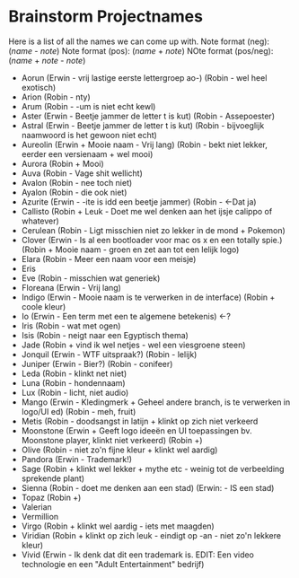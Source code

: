 Brainstorm Projectnames
=======================
Here is a list of all the names we can come up with.
Note format (neg): (*name* - *note*)
Note format (pos): (*name* + *note*)
NOte format (pos/neg): (*name* + *note* - *note*)

- Aorun (Erwin - vrij lastige eerste lettergroep ao-) (Robin - wel heel exotisch)
- Arion (Robin - nty)
- Arum (Robin - -um is niet echt kewl)
- Aster (Erwin - Beetje jammer de letter t is kut) (Robin - Assepoester)
- Astral (Erwin - Beetje jammer de letter t is kut) (Robin - bijvoeglijk naamwoord is het gewoon niet echt)
- Aureolin (Erwin + Mooie naam - Vrij lang) (Robin - bekt niet lekker, eerder een versienaam + wel mooi)
- Aurora (Robin + Mooi)
- Auva (Robin - Vage shit wellicht)
- Avalon (Robin - nee toch niet)
- Ayalon (Robin - die ook niet)
- Azurite (Erwin - -ite is idd een beetje jammer) (Robin - <-Dat ja)
- Callisto (Robin + Leuk - Doet me wel denken aan het ijsje calippo of whatever)
- Cerulean (Robin - Ligt misschien niet zo lekker in de mond + Pokemon)
- Clover (Erwin - Is al een bootloader voor mac os x en een totally spie.) (Robin + Mooie naam - groen en zet aan tot een lelijk logo)
- Elara (Robin - Meer een naam voor een meisje)
- Eris 
- Eve (Robin - misschien wat generiek)
- Floreana (Erwin - Vrij lang)
- Indigo (Erwin - Mooie naam is te verwerken in de interface) (Robin + coole kleur)
- Io (Erwin - Een term met een te algemene betekenis) <-?
- Iris (Robin - wat met ogen)
- Isis (Robin - neigt naar een Egyptisch thema)
- Jade (Robin + vind ik wel netjes - wel een viesgroene steen)
- Jonquil (Erwin - WTF uitspraak?) (Robin - lelijk)
- Juniper (Erwin - Bier?) (Robin - conifeer)
- Leda (Robin - klinkt net niet)
- Luna (Robin - hondennaam)
- Lux (Robin - licht, niet audio)
- Mango (Erwin - Kledingmerk + Geheel andere branch, is te verwerken in logo/UI ed) (Robin - meh, fruit)
- Metis (Robin - doodsangst in latijn + klinkt op zich niet verkeerd
- Moonstone (Erwin + Geeft logo ideeën en UI toepassingen bv. Moonstone player, klinkt niet verkeerd) (Robin +)
- Olive (Robin - niet zo'n fijne kleur + klinkt wel aardig)
- Pandora (Erwin - Trademark!)
- Sage (Robin + klinkt wel lekker + mythe etc - weinig tot de verbeelding sprekende plant)
- Sienna (Robin - doet me denken aan een stad) (Erwin: - IS een stad)
- Topaz (Robin +)
- Valerian
- Vermillion
- Virgo (Robin + klinkt wel aardig - iets met maagden)
- Viridian (Robin + klinkt op zich leuk - eindigt op -an - niet zo'n lekkere kleur)
- Vivid (Erwin - Ik denk dat dit een trademark is. EDIT: Een video technologie en een "Adult Entertainment" bedrijf)
